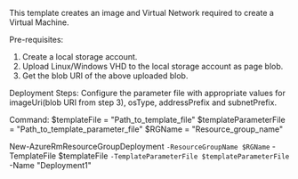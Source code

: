 
This template creates an image and Virtual Network required to create a Virtual Machine.

Pre-requisites:
1) Create a local storage account.
2) Upload Linux/Windows VHD to the local storage account as page blob.
3) Get the blob URI of the above uploaded blob.

Deployment Steps:
Configure the parameter file with appropriate values for imageUri(blob URI from step 3), osType, addressPrefix and subnetPrefix.

Command:
$templateFile = "Path_to_template_file"
$templateParameterFile = "Path_to_template_parameter_file"
$RGName = "Resource_group_name"

New-AzureRmResourceGroupDeployment `
    -ResourceGroupName $RGName `
    -TemplateFile $templateFile `
    -TemplateParameterFile $templateParameterFile `
    -Name "Deployment1"
